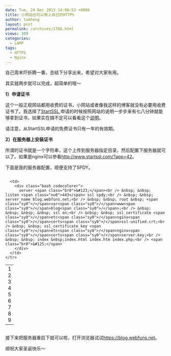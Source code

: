 ```yaml
---
date: Tue, 24 Dec 2013 14:00:53 +0000
title: 小网站也可以用上自己的HTTPS
author: tomheng
layout: post
permalink: /archives/1766.html
views: 309
categories:
  - LAMP
tags:
  - HTTPS
  - Nginx
---
```

自己周末吓折腾一番，总结下分享出来，希望对大家有用。

其实就两步就可以完成，超简单的哦～

**1）申请证书**

这个一般正规网站都用收费的证书，小网站或者像我这样的博客就没有必要用收费证书了。我选择了[StartSSL][1],申请的时候按照网站的说明一步步来有七八分钟就能够拿到证书，如果实在搞不定可以看看这个[说明][2]。

请注意，从StartSSL申请的免费证书只有一年的有效期。

**2）在服务器上安装证书**

所谓的证书就是一个字符串，这个上传到服务器指定目录，然后配置下服务器就可以了。如果是nginx可以参看<http://www.startssl.com/?app=42>。

下面是我的服务器配置，顺便支持了SPDY。

<div class="codecolorer-container bash blackboard" style="overflow:auto;white-space:nowrap;">
  <table cellspacing="0" cellpadding="0">
    <tr>
      <td class="line-numbers">
        <div>
          1<br />2<br />3<br />4<br />5<br />6<br />7<br />8<br />9<br />
        </div>
      </td>
      
      <td>
        <div class="bash codecolorer">
          server <span class="br0">&#123;</span><br /> &nbsp; &nbsp; listen <span class="nu0">443</span> ssl spdy;<br /> &nbsp; &nbsp; server_name blog.webfuns.net;<br /> &nbsp; &nbsp; root &nbsp; <span class="sy0">/</span>var<span class="sy0">/</span>www<span class="sy0">/</span>blog<span class="sy0">/</span>;<br /> &nbsp; &nbsp; &nbsp; &nbsp; ssl on;<br /> &nbsp; &nbsp; ssl_certificate <span class="sy0">/</span>etc<span class="sy0">/</span>nginx<span class="sy0">/</span>certs<span class="sy0">/</span>ssl-unified.crt;<br /> &nbsp; &nbsp; ssl_certificate_key <span class="sy0">/</span>etc<span class="sy0">/</span>nginx<span class="sy0">/</span>certs<span class="sy0">/</span>server.key;<br /> &nbsp; &nbsp; index &nbsp;index.html index.htm index.php;<br /> <span class="br0">&#125;</span>
        </div>
      </td>
    </tr>
  </table>
</div>

接下来把服务器重启下就可以啦，打开浏览器试试<https://blog.webfuns.net>。

顺祝大家圣诞快乐～

 [1]: http://www.startssl.com/
 [2]: http://www.deepvps.com/apply-startssl-ssl-certificate.html
